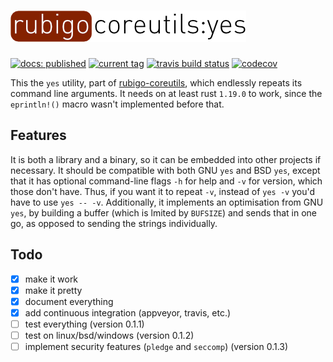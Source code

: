 # ![rubigo-coreutils](logo.png)
[![docs: published](https://img.shields.io/badge/docs-published-green.svg)](https://rubigo.github.io/yes/rubigo_yes) 
[![current tag](https://img.shields.io/github/tag/rubigo/yes.svg)](CHANGELOG.md) 
[![travis build status](https://travis-ci.org/rubigo/yes.svg?branch=master)](https://travis-ci.org/rubigo/yes)
[![codecov](https://codecov.io/gh/rubigo/yes/branch/master/graph/badge.svg)](https://codecov.io/gh/rubigo/yes)

This the `yes` utility, part of
[rubigo-coreutils](https://github.com/rubigo/coreutils), which endlessly repeats
its command line arguments. It needs on at least rust `1.19.0` to work, since
the `eprintln!()` macro wasn't implemented before that.

## Features

It is both a library and a binary, so it can be embedded into other projects if
necessary. It should be compatible with both GNU `yes` and BSD `yes`, except
that it has optional command-line flags `-h` for help and `-v` for version,
which those don't have. Thus, if you want it to repeat `-v`, instead of `yes -v`
you'd have to use `yes -- -v`. Additionally, it implements an optimisation from
GNU `yes`, by building a buffer (which is lmited by `BUFSIZE`) and sends that in 
one go, as opposed to sending the strings individually. 

## Todo

- [X] make it work
- [X] make it pretty
- [X] document everything
- [X] add continuous integration (appveyor, travis, etc.)
- [ ] test everything (version 0.1.1)
- [ ] test on linux/bsd/windows (version 0.1.2)
- [ ] implement security features (`pledge` and `seccomp`) (version 0.1.3)
